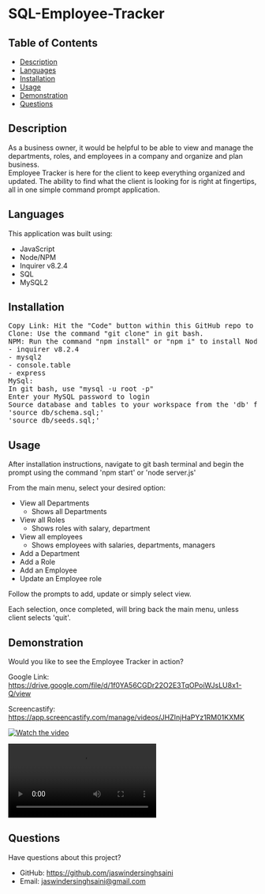 # SQL-Employee-Tracker

## Table of Contents
 - [Description](#Description)
 - [Languages](#Languages)
 - [Installation](#Installation)
 - [Usage](#Usage)
 - [Demonstration](#Demonstration)
 - [Questions](#Questions)


## Description
As a business owner, it would be helpful to be able to view and manage the departments, roles, and employees in a company and organize and plan business. <br>
Employee Tracker is here for the client to keep everything organized and updated. 
The ability to find what the client is looking for is right at fingertips, all in one simple command prompt application.

## Languages
This application was built using:

* JavaScript
* Node/NPM
* Inquirer v8.2.4
* SQL
* MySQL2

## Installation
<pre>Copy Link: Hit the "Code" button within this GitHub repo to copy link. 
Clone: Use the command "git clone" in git bash.
NPM: Run the command "npm install" or "npm i" to install Node Package Manager and the following dependencies from package.json file:
- inquirer v8.2.4
- mysql2
- console.table
- express
MySql:
In git bash, use "mysql -u root -p"
Enter your MySQL password to login
Source database and tables to your workspace from the 'db' folder using commands:
'source db/schema.sql;'
'source db/seeds.sql;'
</pre>

## Usage
After installation instructions, navigate to git bash terminal and begin the prompt using the command 'npm start' or 'node server.js'

From the main menu, select your desired option:

* View all Departments
    - Shows all Departments
* View all Roles
    - Shows roles with salary, department
* View all employees 
    - Shows employees with salaries, departments, managers
* Add a Department
* Add a Role
* Add an Employee
* Update an Employee role

Follow the prompts to add, update or simply select view.

Each selection, once completed, will bring back the main menu, unless client selects 'quit'. 

## Demonstration
Would you like to see the Employee Tracker in action?

Google Link: https://drive.google.com/file/d/1f0YA56CGDr22O2E3TqOPoiWJsLU8x1-Q/view

Screencastify: https://app.screencastify.com/manage/videos/JHZInjHaPYz1RM01KXMK

[![Watch the video](https://i.imgur.com/vKb2F1B.png)](https://drive.google.com/file/d/1f0YA56CGDr22O2E3TqOPoiWJsLU8x1-Q/view)

<video src="SQL-Employee-Tracker.mp4" controls></video>

## Questions
Have questions about this project?
* GitHub: https://github.com/jaswindersinghsaini
* Email: jaswindersinghsaini@gmail.com
